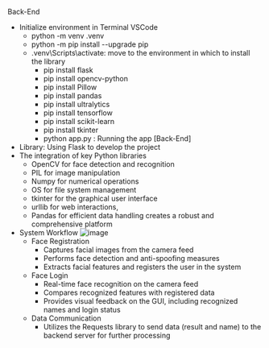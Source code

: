 Back-End
- Initialize environment in Terminal VSCode
  + python -m venv .venv
  + python -m pip install --upgrade pip
  + .venv\Scripts\activate: move to the environment in which to install the library
    + pip install flask
    + pip install opencv-python
    + pip install Pillow
    + pip install pandas
    + pip install ultralytics
    + pip install tensorflow
    + pip install scikit-learn
    + pip install tkinter
    + python app.py : Running the app [Back-End]
- Library: Using Flask to develop the project
- The integration of key Python libraries
  + OpenCV for face detection and recognition
  + PIL for image manipulation
  + Numpy for numerical operations
  + OS for file system management
  + tkinter for the graphical user interface
  + urllib for web interactions,
  + Pandas for efficient data handling creates a robust and comprehensive platform
- System Workflow
  ![image](https://github.com/ppn243/Detecting_Faces/assets/91375299/91f5a07e-924f-4158-b09d-1e5abc0e7968)
  + Face Registration
    + Captures facial images from the camera feed
    + Performs face detection and anti-spoofing measures
    + Extracts facial features and registers the user in the system
  + Face Login
    + Real-time face recognition on the camera feed
    + Compares recognized features with registered data
    +  Provides visual feedback on the GUI, including recognized names and login status
  + Data Communication
    + Utilizes the Requests library to send data (result and name) to the backend server for further processing
